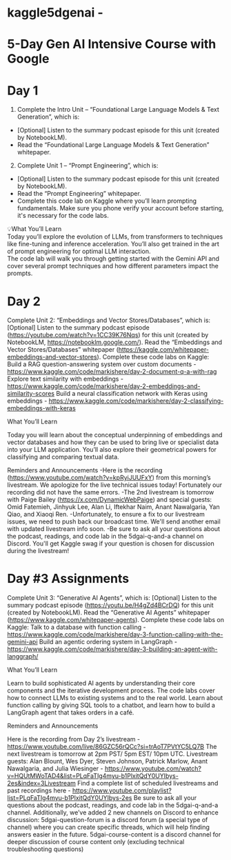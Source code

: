 # kaggle5dgenai -

# 5-Day Gen AI Intensive Course with Google 


# Day 1 
1. Complete the Intro Unit – “Foundational Large Language Models & Text Generation”, which is:
- [Optional] Listen to the summary podcast episode for this unit (created by NotebookLM).
- Read the “Foundational Large Language Models & Text Generation” whitepaper.

2. Complete Unit 1 – “Prompt Engineering”, which is:
- [Optional] Listen to the summary podcast episode for this unit (created by NotebookLM).
- Read the “Prompt Engineering” whitepaper.
- Complete this code lab on Kaggle where you’ll learn prompting fundamentals. Make sure you phone verify your account before starting, it's necessary for the code labs.

💡What You’ll Learn <br>
Today you’ll explore the evolution of LLMs, from transformers to techniques like fine-tuning and inference acceleration. You’ll also get trained in the art of prompt engineering for optimal LLM interaction. <br>
The code lab will walk you through getting started with the Gemini API and cover several prompt techniques and how different parameters impact the prompts.<br>


# Day 2 

Complete Unit 2: “Embeddings and Vector Stores/Databases”, which is:
 [Optional] Listen to the summary podcast episode (https://youtube.com/watch?v=1CC39K76Nqs) for this unit (created by NotebookLM, https://notebooklm.google.com/).
 Read the “Embeddings and Vector Stores/Databases” whitepaper (https://kaggle.com/whitepaper-embeddings-and-vector-stores).
 Complete these code labs on Kaggle:
Build a RAG question-answering system over custom documents - https://www.kaggle.com/code/markishere/day-2-document-q-a-with-rag
Explore text similarity with embeddings - https://www.kaggle.com/code/markishere/day-2-embeddings-and-similarity-scores
Build a neural classification network with Keras using embeddings - https://www.kaggle.com/code/markishere/day-2-classifying-embeddings-with-keras

What You’ll Learn

Today you will learn about the conceptual underpinning of embeddings and vector databases and how they can be used to bring live or specialist data into your LLM application. You’ll also explore their geometrical powers for classifying and comparing textual data. 

 Reminders and Announcements
-Here is the recording (https://www.youtube.com/watch?v=kpRyiJUUFxY) from this morning’s livestream. We apologize for the live technical issues today! Fortunately our recording did not have the same errors.
-The 2nd livestream is tomorrow with Paige Bailey (https://x.com/DynamicWebPaige) and special guests: Omid Fatemieh, Jinhyuk Lee, Alan Li, Iftekhar Naim, Anant Nawalgaria, Yan Qiao, and Xiaoqi Ren.
-Unfortunately, to ensure a fix to our livestream issues, we need to push back our broadcast time. We'll send another email with updated livestream info soon.
-Be sure to ask all your questions about the podcast, readings, and code lab in the ⁠5dgai-q-and-a channel on Discord. You'll get Kaggle swag if your question is chosen for discussion during the livestream!

# Day #3 Assignments

Complete Unit 3: “Generative AI Agents”, which is:
 [Optional] Listen to the summary podcast episode (https://youtu.be/H4gZd4BCrDQ) for this unit (created by NotebookLM).
 Read the “Generative AI Agents” whitepaper (https://www.kaggle.com/whitepaper-agents).
 Complete these code labs on Kaggle:
Talk to a database with function calling - https://www.kaggle.com/code/markishere/day-3-function-calling-with-the-gemini-api
Build an agentic ordering system in LangGraph - https://www.kaggle.com/code/markishere/day-3-building-an-agent-with-langgraph/

What You’ll Learn

Learn to build sophisticated AI agents by understanding their core components and the iterative development process.
The code labs cover how to connect LLMs to existing systems and to the real world. Learn about function calling by giving SQL tools to a chatbot, and learn how to build a LangGraph agent that takes orders in a café.

Reminders and Announcements

Here is the recording from Day 2’s  livestream - https://www.youtube.com/live/86GZC56rQCc?si=trAoT7PVtYC5LQ7B
The next livestream is tomorrow at 2pm PST/ 5pm EST/ 10pm UTC. Livestream guests: Alan Blount, Wes Dyer, Steven Johnson, Patrick Marlow, Anant Nawalgaria, and Julia Wiesinger - https://www.youtube.com/watch?v=HQUtMWoTAD4&list=PLqFaTIg4myu-b1PlxitQdY0UYIbys-2es&index=3Livestream
Find a complete list of scheduled livestreams and past recordings here - https://www.youtube.com/playlist?list=PLqFaTIg4myu-b1PlxitQdY0UYIbys-2es
Be sure to ask all your questions about the podcast, readings, and code lab in the ⁠5dgai-q-and-a channel.
Additionally, we’ve added 2 new channels on Discord to enhance discussion:
⁠5dgai-question-forum is a discord forum (a special type of channel) where you can create specific threads, which will help finding answers easier in the future.
⁠5dgai-course-content is a discord channel for deeper discussion of course content only (excluding technical troubleshooting questions)


